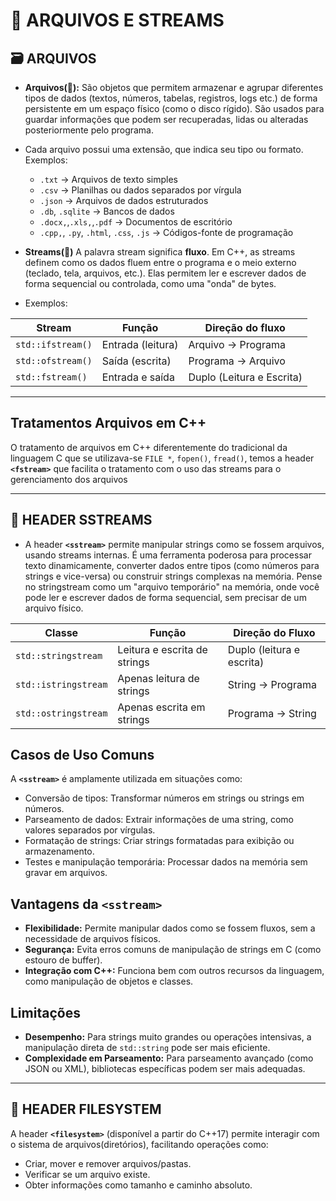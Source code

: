 # 📂 ARQUIVOS E STREAMS

## 🗃️ ARQUIVOS

- **Arquivos(📄):** São objetos que permitem armazenar e agrupar diferentes tipos de dados (textos, números, tabelas,
  registros, logs etc.) de forma persistente em um espaço físico (como o disco rígido).
  São usados para guardar informações que podem ser recuperadas, lidas ou alteradas posteriormente pelo programa.
- Cada arquivo possui uma extensão, que indica seu tipo ou formato. Exemplos:

  - `.txt` → Arquivos de texto simples
  - `.csv` → Planilhas ou dados separados por vírgula
  - `.json` → Arquivos de dados estruturados
  - `.db`, `.sqlite` → Bancos de dados
  - `.docx,`,`.xls,`,`.pdf` → Documentos de escritório
  - `.cpp,`, `.py`, `.html`, `.css`, `.js` → Códigos-fonte de programação

- **Streams(🌊)** A palavra stream significa **fluxo**. Em C++, as streams definem como os dados fluem entre o programa
  e o meio externo (teclado, tela, arquivos, etc.). Elas permitem ler e escrever dados de forma sequencial ou controlada,
  como uma "onda" de bytes.

- Exemplos:

| **Stream**        | **Função**        | **Direção do fluxo**      |
| ----------------- | ----------------- | ------------------------- |
| `std::ifstream()` | Entrada (leitura) | Arquivo → Programa        |
| `std::ofstream()` | Saída (escrita)   | Programa → Arquivo        |
| `std::fstream()`  | Entrada e saída   | Duplo (Leitura e Escrita) |

---

## Tratamentos Arquivos em C++

O tratamento de arquivos em C++ diferentemente do tradicional da linguagem C que se utilizava-se `FILE *`, `fopen()`, `fread()`,
temos a header **`<fstream>`** que facilita o tratamento com o uso das streams para o gerenciamento dos arquivos

---

## 🧩 HEADER SSTREAMS

- A header **`<sstream>`** permite manipular strings como se fossem arquivos, usando streams internas.
  É uma ferramenta poderosa para processar texto dinamicamente, converter dados entre tipos
  (como números para strings e vice-versa) ou construir strings complexas na memória.
  Pense no stringstream como um "arquivo temporário" na memória, onde você pode ler e escrever dados de
  forma sequencial, sem precisar de um arquivo físico.

| **Classe**           | **Função**                   | **Direção do Fluxo**      |
| -------------------- | ---------------------------- | ------------------------- |
| `std::stringstream`  | Leitura e escrita de strings | Duplo (leitura e escrita) |
| `std::istringstream` | Apenas leitura de strings    | String → Programa         |
| `std::ostringstream` | Apenas escrita em strings    | Programa → String         |

## Casos de Uso Comuns

A **`<sstream>`** é amplamente utilizada em situações como:

- Conversão de tipos: Transformar números em strings ou strings em números.
- Parseamento de dados: Extrair informações de uma string, como valores separados por vírgulas.
- Formatação de strings: Criar strings formatadas para exibição ou armazenamento.
- Testes e manipulação temporária: Processar dados na memória sem gravar em arquivos.

## Vantagens da **`<sstream>`**

- **Flexibilidade:** Permite manipular dados como se fossem fluxos, sem a necessidade de arquivos físicos.
- **Segurança:** Evita erros comuns de manipulação de strings em C (como estouro de buffer).
- **Integração com C++:** Funciona bem com outros recursos da linguagem, como manipulação de objetos e classes.

## Limitações

- **Desempenho:** Para strings muito grandes ou operações intensivas, a manipulação direta de `std::string` pode ser mais eficiente.
- **Complexidade em Parseamento:** Para parseamento avançado (como JSON ou XML), bibliotecas específicas podem ser mais adequadas.

---

## 🧭 HEADER FILESYSTEM

A header **`<filesystem>`** (disponível a partir do C++17) permite interagir com o sistema de arquivos(diretórios),
facilitando operações como:

- Criar, mover e remover arquivos/pastas.
- Verificar se um arquivo existe.
- Obter informações como tamanho e caminho absoluto.
